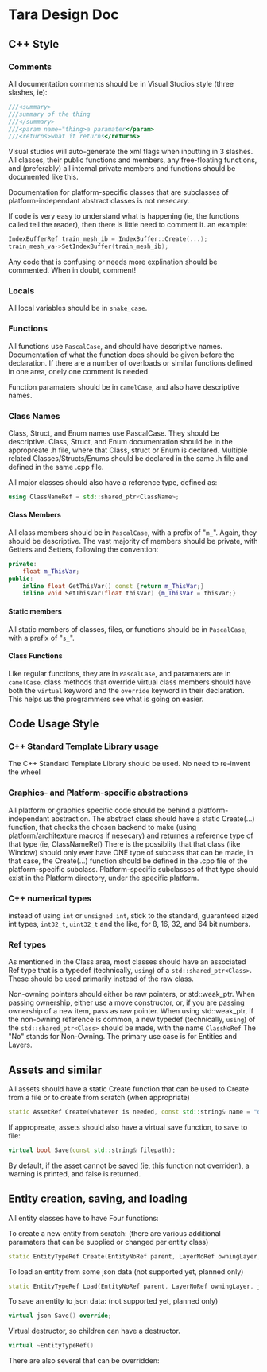 # Tara Design Doc

## C++ Style

### Comments
All documentation comments should be in Visual Studios style (three slashes, ie):
```C++
///<summary>
///summary of the thing
///</summary>
///<param name="thing>a paramater</param>
///<returns>what it returns</returns>
```
Visual studios will auto-generate the xml flags when inputting in 3 slashes.
All classes, their public functions and members, any free-floating functions, and (preferably) all internal private members and functions should be documented like this.

Documentation for platform-specific classes that are subclasses of platform-independant abstract classes is not nesecary.

If code is very easy to understand what is happening (ie, the functions called tell the reader), then there is little need to comment it. an example:
```C++
IndexBufferRef train_mesh_ib = IndexBuffer::Create(...);
train_mesh_va->SetIndexBuffer(train_mesh_ib);
```
Any code that is confusing or needs more explination should be commented. When in doubt, comment!

### Locals
All local variables should be in `snake_case`. 

### Functions
All functions use `PascalCase`, and should have descriptive names.
Documentation of what the function does should be given before the declaration.
If there are a number of overloads or similar functions defined in one area, onely one comment is needed

Function paramaters should be in `camelCase`, and also have descriptive names.

### Class Names
Class, Struct, and Enum names use PascalCase. They should be descriptive. 
Class, Struct, and Enum documentation should be in the appropreate .h file, where that Class, struct or Enum is declared. Multiple related Classes/Structs/Enums should be declared in the same .h file and defined in the same .cpp file.


All major classes should also have a reference type, defined as:

```C++
using ClassNameRef = std::shared_ptr<ClassName>;
```

#### Class Members
All class members should be in `PascalCase`, with a prefix of "`m_`". Again, they should be descriptive. The vast majority of members should be private, with Getters and Setters, following the convention:
```C++
private:
	float m_ThisVar;
public:
	inline float GetThisVar() const {return m_ThisVar;}
	inline void SetThisVar(float thisVar) {m_ThisVar = thisVar;}
```

#### Static members
All static members of classes, files, or functions should be in `PascalCase`, with a prefix of "`s_`".


#### Class Functions
Like regular functions, they are in `PascalCase`, and paramaters are in `camelCase`.
class methods that override virtual class members should have both the `virtual` keyword and the `override` keyword in their declaration. This helps us the programmers see what is going on easier.

## Code Usage Style

### C++ Standard Template Library usage
The C++ Standard Template Library should be used. No need to re-invent the wheel

### Graphics- and Platform-specific abstractions
All platform or graphics specific code should be behind a platform-independant abstraction. The abstract class should have a static Create(...) function, that checks the chosen backend to make (using platform/architexture macros if nesecary) and returnes a reference type of that type (ie, ClassNameRef)
	There is the possiblity that that class (like Window) should only ever have ONE type of subclass that can be made, in that case, the Create(...) function should be defined in the .cpp file of the platform-specific subclass.
Platform-specific subclasses of that type should exist in the Platform directory, under the specific platform.

### C++ numerical types
instead of using `int` or `unsigned int`, stick to the standard, guaranteed sized int types, `int32_t`, `uint32_t` and the like, for 8, 16, 32, and 64 bit numbers.

### Ref types
As mentioned in the Class area, most classes should have an associated Ref type that is a typedef (technically, `using`) of a `std::shared_ptr<Class>`. These should be used primarily instead of the raw class.

Non-owning pointers should either be raw pointers, or std::weak_ptr. When passing ownership, either use a move constructor, or, if you are passing ownership of a new item, pass as raw pointer.
When using std::weak_ptr, if the non-owning reference is common, a new typedef (technically, `using`) of the `std::shared_ptr<Class>` should be made, with the name `ClassNoRef` The "No" stands for Non-Owning. The primary use case is for Entities and Layers.


## Assets and similar
All assets should have a static Create function that can be used to Create from a file or to create from scratch (when appropriate)
```C++
static AssetRef Create(whatever is needed, const std::string& name = "default value");
```

If appropreate, assets should also have a virtual save function, to save to file:
```C++
virtual bool Save(const std::string& filepath);
```
By default, if the asset cannot be saved (ie, this function not overriden), a warning is printed, and false is returned. 

## Entity creation, saving, and loading
All entity classes have to have Four functions:

To create a new entity from scratch: (there are various additional paramaters that can be supplied or changed per entity class)
```C++
static EntityTypeRef Create(EntityNoRef parent, LayerNoRef owningLayer, Transform transform ...);
```

To load an entity from some json data (not supported yet, planned only)
```C++
static EntityTypeRef Load(EntityNoRef parent, LayerNoRef owningLayer, json source);
```

To save an entity to json data: (not supported yet, planned only)
```C++
virtual json Save() override;
```

Virtual destructor, so children can have a destructor.
```C++
virtual ~EntityTypeRef()
```

There are also several that can be overridden:

